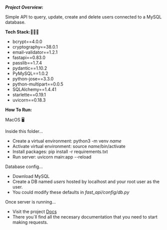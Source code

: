 ***Project Overview:***

Simple API to query, update, create and delete users connected to a MySQL database.

**Tech Stack:**👨🏻‍💻

- bcrypt==4.0.0
- cryptography==38.0.1
- email-validator==1.2.1
- fastapi==0.83.0
- passlib==1.7.4
- pydantic==1.10.2
- PyMySQL==1.0.2
- python-jose==3.3.0
- python-multipart==0.0.5
- SQLAlchemy==1.4.41
- starlette==0.19.1
- uvicorn==0.18.3

**How To Run:**

MacOS 🖥

Inside this folder...

- Create a virtual environment: python3 -m venv _name_
- Activate virtual environment: source _name_/bin/activate
- Install packages: pip install -r requirements.txt
- Run server: uvicorn main:app --reload

Database config... 
- Download MySQL
- Create a DB named *users* hosted by localhost and your root user as the user.
- You could modify these defaults in *fast_api/config/db.py*

Once server is running...
- Visit the project [Docs](http://localhost:8000/docs)
- There you´ll find all the necesary documentation that you need to start making requests.
